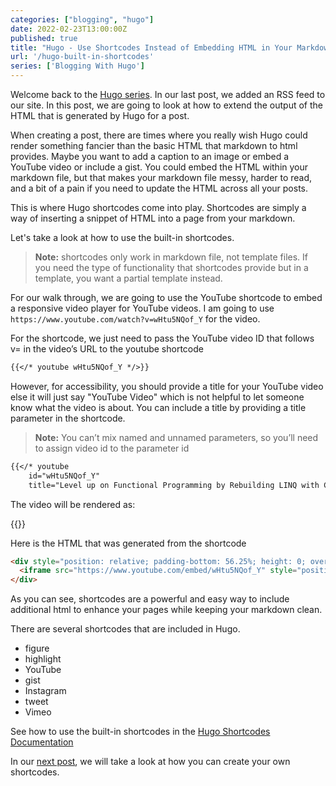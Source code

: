 ```yaml
---
categories: ["blogging", "hugo"]
date: 2022-02-23T13:00:00Z
published: true
title: "Hugo - Use Shortcodes Instead of Embedding HTML in Your Markdown"
url: '/hugo-built-in-shortcodes'
series: ['Blogging With Hugo']
---
```


Welcome back to the [Hugo series](http://localhost:1313/categories/hugo/).  In our last post, we added an RSS feed to our site.  In this post, we are going to look at how to extend the output of the HTML that is generated by Hugo for a post.

When creating a post, there are times where you really wish Hugo could render something fancier than the basic HTML that markdown to html provides.  Maybe you want to add a caption to an image or embed a YouTube video or include a gist.  You could embed the HTML within your markdown file, but that makes your markdown file messy, harder to read, and a bit of a pain if you need to update the HTML across all your posts.

This is where Hugo shortcodes come into play. Shortcodes are simply a way of inserting a snippet of HTML into a page from your markdown.

Let's take a look at how to use the built-in shortcodes.

<!--more-->

> **Note:** shortcodes only work in markdown file, not template files.  If you need the type of functionality that shortcodes provide but in a template, you want a partial template instead.

For our walk through, we are going to use the YouTube shortcode to embed a responsive video player for YouTube videos.  I am going to use `https://www.youtube.com/watch?v=wHtu5NQof_Y` for the video.

For the shortcode, we just need to pass the YouTube video ID that follows v= in the video’s URL to the youtube shortcode

```markdown
{{</* youtube wHtu5NQof_Y */>}}
```

However, for accessibility, you should provide a title for your YouTube video else it will just say "YouTube Video" which is not helpful to let someone know what the video is about. You can include a title by providing a title parameter in the shortcode.

> **Note:** You can’t mix named and unnamed parameters, so you’ll need to assign video id to the parameter id

```markdown
{{</* youtube
    id="wHtu5NQof_Y"
    title="Level up on Functional Programming by Rebuilding LINQ with Cameron Presley" */>}}
```

The video will be rendered as:

{{<youtube
    id="wHtu5NQof_Y"
    title="Level up on Functional Programming by Rebuilding LINQ with Cameron Presley" >}}

Here is the HTML that was generated from the shortcode

```html
<div style="position: relative; padding-bottom: 56.25%; height: 0; overflow: hidden;">
  <iframe src="https://www.youtube.com/embed/wHtu5NQof_Y" style="position: absolute; top: 0; left: 0; width: 100%; height: 100%; border:0;" allowfullscreen title="Level up on Functional Programming by Rebuilding LINQ with Cameron Presley"></iframe>
</div>
```

As you can see, shortcodes are a powerful and easy way to include additional html to enhance your pages while keeping your markdown clean.

There are several shortcodes that are included in Hugo.

* figure
* highlight
* YouTube
* gist
* Instagram
* tweet
* Vimeo

See how to use the built-in shortcodes in the [Hugo Shortcodes Documentation](https://gohugo.io/content-management/shortcodes/#use-hugos-built-in-shortcodes)

In our [next post](/hugo-custom-shortcodes), we will take a look at how you can create your own shortcodes.
